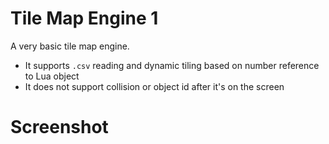 # Tile Map Engine 1

A very basic tile map engine. 

- It supports `.csv` reading and dynamic tiling based on number reference to Lua object
- It does not support collision or object id after it's on the screen


# Screenshot

